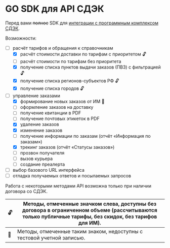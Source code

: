 # GO SDK для API СДЭК

Перед вами ~~полное~~ SDK для [интеграции с программным комплексом СДЭК](https://www.cdek.ru/clients/integrator.html).

Возможности:

- [ ] расчёт тарифов и обращения к справочникам
  - [X] расчёт стоимости доставки по тарифам с приоритетом :unlock:
  - [ ] расчёт стоимости по тарифам без приоритета
  - [X] получение списка пунктов выдачи заказов (ПВЗ) с фильтрацией :unlock:
  - [X] получение списка регионов-субъектов РФ :unlock:
  - [X] получение списка городов :unlock:
- [ ] управление заказами
  - [X] формирование новых заказов от ИМ :closed_lock_with_key:
  - [ ] оформление заказов на доставку
  - [ ] получение квитанции в PDF
  - [ ] получение почтовых этикеток в PDF
  - [X] удаление заказов
  - [X] изменение заказов
  - [ ] получение информации по заказам (отчёт «Информация по заказам»)
  - [X] трекинг заказов (отчёт «Статусы заказов»)
  - [ ] прозвон получателя
  - [ ] вызов курьера
  - [ ] создание преалерта
 - [ ] выбор базового URL интерфейса
 - [ ] отладка получаемых ответов и посылаемых запросов
 
Работа с некоторыми методами API возможна только при наличии договора со СДЭК. 

|:unlock:|Методы, отмеченные значком слева, доступны без договора в ограниченном объеме (рассчитываются только публичные тарифы, без скидок, без тарифов для ИМ).|
|--|--|
|:closed_lock_with_key: | Методы, отмеченные таким знаком, недоступны с тестовой учетной записью.|
